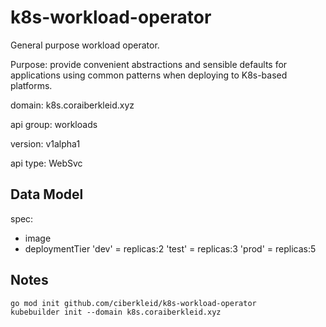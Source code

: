 # k8s-workload-operator

General purpose workload operator.

Purpose: provide convenient abstractions and sensible defaults for applications using common patterns when deploying to K8s-based platforms.

domain: k8s.coraiberkleid.xyz

api group: workloads

version: v1alpha1

api type: WebSvc

## Data Model

spec:

- image
- deploymentTier
    'dev' = replicas:2
    'test' = replicas:3
    'prod' = replicas:5
    
## Notes

```
go mod init github.com/ciberkleid/k8s-workload-operator
kubebuilder init --domain k8s.coraiberkleid.xyz
```